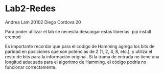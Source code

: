 # Lab2-Redes

Andrea Lam 20102
Diego Cordova 20

Para poder utilizar el lab se necesita descargar estas librerias:
pip install crcmod


Es importante recordar que para el codigo de Hamming agrega los bits de paridad en posiciones que son potencias de 2 (1, 2, 4, 8, etc.), y utiliza el resto de bits para la información original. Si la trama de entrada no tiene una longitud adecuada para el algoritmo de Hamming, el código podría no funcionar correctamente.
